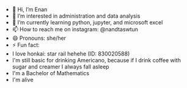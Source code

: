 - 👋 Hi, I’m Enan
- 👀 I’m interested in administration and data analysis
- 🌱 I’m currently learning python, jupyter, and microsoft excel
- 📫 How to reach me on instagram: @nandtaswtun
- 😄 Pronouns: she/her
- ⚡ Fun fact:
- I love honkai: star rail hehehe (ID: 830020588)
- I'm still basic for drinking Americano, because if I drink coffee with sugar and creamer I always fall asleep
- I'm a Bachelor of Mathematics
- I'm alive

<!---
nandtaswtun/nandtaswtun is a ✨ special ✨ repository because its `README.md` (this file) appears on your GitHub profile.
You can click the Preview link to take a look at your changes.
--->
